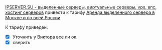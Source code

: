 [IPSERVER.SU - выделенные серверы, виртуальные серверы, vps, впс, хостинг серверов](https://www.ipserver.su/ru/apanel/orders/index/edit/id/42860) привести к тарифу [Аренда выделенного сервера в Москве и по всей России](https://www.ipserver.su/ru/prices/index/view/id/4947/ru-1240v3-32x)

К тарифу приведен. 
- [x] Уточнить у Виктора все ли ок.
- [x] сверить